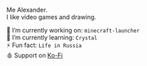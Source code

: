 Me Alexander.    
I like video games and drawing.

🔭 I’m currently working on: `minecraft-launcher`    
🌱 I’m currently learning: `Crystal`    
⚡ Fun fact: `Life in Russia`    
🩸 Support on [Ko-Fi](http://ko-fi.com/iiiypuk)
